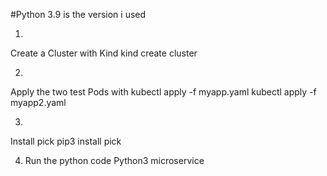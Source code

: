 #Python 3.9 is the version i used

1.
Create a Cluster with Kind
kind create cluster

2.
Apply the two test Pods with
kubectl apply -f myapp.yaml
kubectl apply -f myapp2.yaml

3.
Install pick
pip3 install pick

4. Run the python code
Python3 microservice
